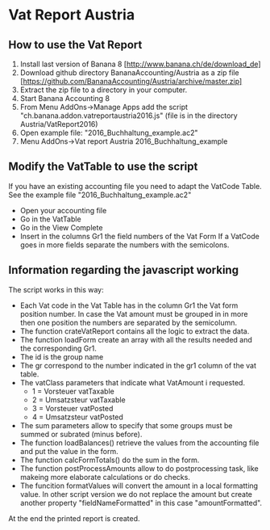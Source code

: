 # Vat Report Austria
## How to use the Vat Report
1. Install last version of Banana 8 [http://www.banana.ch/de/download_de]
2. Download github directory BananaAccounting/Austria as a zip file  [https://github.com/BananaAccounting/Austria/archive/master.zip]  
3. Extract the zip file to a directory in your computer. 
4. Start Banana Accounting 8
5. From Menu AddOns->Manage Apps add the script "ch.banana.addon.vatreportaustria2016.js" (file is in the directory Austria/VatReport2016)
6. Open example file: "2016_Buchhaltung_example.ac2"
7. Menu AddOns->Vat report Austria 2016_Buchhaltung_example


## Modify the VatTable to use the script
If you have an existing accounting file you need to adapt the VatCode Table.
See the example file "2016_Buchhaltung_example.ac2"
* Open your accounting file 
* Go in the VatTable
* Go in the View Complete
* Insert in the columns Gr1 the field numbers of the Vat Form
  If a VatCode goes in more fields separate the numbers with the semicolons.

## Information regarding the javascript working

 The script works in this way:
* Each Vat code in the Vat Table has in the column Gr1 the Vat form position number. In case the Vat amount must be grouped in in more then one position the numbers are separated by the semicolumn.
* The function crateVatReport contains all the logic to extract the data.
* The function loadForm create an array with all the results needed and the corresponding Gr1. 
* The id is the group name
* The gr correspond to the number indicated in the gr1 column of the vat table. 
* The vatClass parameters that indicate what VatAmount i requested.
  * 1 = Vorsteuer vatTaxable
  * 2 = Umsatzsteur vatTaxable
  * 3 = Vorsteuer vatPosted
  * 4 = Umsatzsteur vatPosted
* The sum parameters allow to specify that some groups must be summed or subrated (minus before).
* The function loadBalances() retrieve the values from the accounting file and put the value in the form.
* The function calcFormTotals() do the sum in the form.
* The function postProcessAmounts allow to do postprocessing task, like makeing more elaborate calculations or do checks.
* The funcition formatValues will convert the amount in a local formatting value. 
In other script version we do not replace the amount but create another property "fieldNameFormatted" in this case "amountFormatted".

At the end the printed report is created.	

